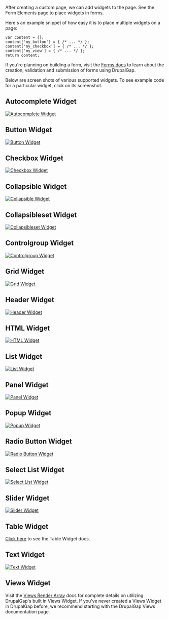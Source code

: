 

After creating a custom page, we can add widgets to the page. See the Form Elements page to place widgets in forms.

Here's an example snippet of how easy it is to place multiple widgets on a page:

```
var content = {};
content['my_button'] = { /* ... */ };
content['my_checkbox'] = { /* ... */ };
content['my_view'] = { /* ... */ };
return content;
```

If you're planning on building a form, visit the [Forms docs](Forms) to learn about the creation, validation and submission of forms using DrupalGap.

Below are screen shots of various supported widgets. To see example code for a particular widget, click on its screenshot.

## Autocomplete Widget

[![Autocomplete Widget](http://drupalgap.org/sites/default/files/autocomplete-mini.png)](Forms/Form_Elements/Autocomplete)

## Button Widget

[![Button Widget](http://drupalgap.org/sites/default/files/button-widget.png)](Widgets/Buttons)

## Checkbox Widget

[![Checkbox Widget](http://drupalgap.org/sites/default/files/checkbox.png)](Widgets/Checkbox_Widget)

## Collapsible Widget

[![Collapsible Widget](http://drupalgap.org/sites/default/files/collapsible-widget-open.png)](Widgets/Collapsible_Widget)

## Collapsibleset Widget

[![Collapsibleset Widget](http://drupalgap.org/sites/default/files/collapsibleset-widget-open.png)](Widgets/Collapsibleset_Widget)

## Controlgroup Widget

[![Controlgroup Widget](http://drupalgap.org/sites/default/files/controlgroup-widget.png)](Widgets/Controlgroup_Widget)

## Grid Widget

[![Grid Widget](http://drupalgap.org/sites/default/files/jqm-grid.png)](Widgets/Grid_Widget)

## Header Widget

[![Header Widget](http://drupalgap.org/sites/default/files/header-widget.png)](Widgets/Header_Widget)

## HTML Widget

[![HTML Widget](http://drupalgap.org/sites/default/files/html-widget.png)](Widgets/HTML_Widget)

## List Widget

[![List Widget](http://drupalgap.org/sites/default/files/list-widget.png)](Widgets/List_Widget)

## Panel Widget

[![Panel Widget](http://drupalgap.org/sites/default/files/panel.png)](Widgets/Panels)

## Popup Widget

[![Popup Widget](http://drupalgap.org/sites/default/files/popup-widget.png)](Widgets/Popup_Widget)

## Radio Button Widget

[![Radio Button Widget](http://drupalgap.org/sites/default/files/radio-button-widget.png)](Widgets/Radio_Button_Widget)

## Select List Widget

[![Select List Widget](http://drupalgap.org/sites/default/files/selectmenu-widget.png)](Widgets/Select_List_Widget)

## Slider Widget

[![Slider Widget](http://drupalgap.org/sites/default/files/slider.png)](Widgets/Slider_Widget)

## Table Widget

[Click here](Widgets/Table_Widget) to see the Table Widget docs.

## Text Widget

[![Text Widget](http://drupalgap.org/sites/default/files/textarea-widget.png)](Widgets/)

## Views Widget

Visit the [Views Render Array](Views/Displaying_a_View/Views_Render_Array) docs for complete details on utilizing DrupalGap's built in Views Widget. If you've never created a Views Widget in DrupalGap before, we recommend starting with the DrupalGap Views documentation page.
